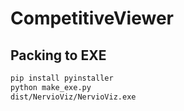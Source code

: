 # CompetitiveViewer


## Packing to EXE

```bash
pip install pyinstaller
python make_exe.py
dist/NervioViz/NervioViz.exe
```
